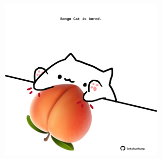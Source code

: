 <!-- built at 19/03/2021, 20:01:48 UTC -->
<p align="center">
  <img width="500" height="500" src="./ReadmeImage.svg">
</p>

